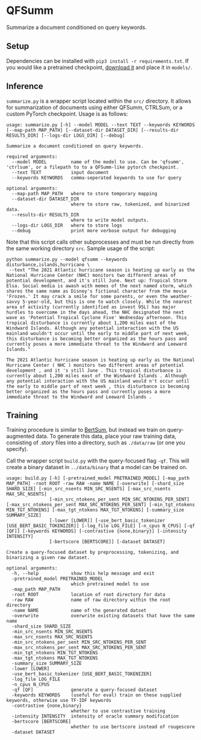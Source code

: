 # QFSumm
Summarize a document conditioned on query keywords.

## Setup
Dependencies can be installed with `pip3 install -r requirements.txt`. If you would like a pretrained checkpoint, [download it](https://drive.google.com/file/d/1JUxlWUvU60OfYuO1OP-2awtw-rOSSJnY/view?usp=sharing) and place it in `models/`. 

## Inference
`summarize.py` is a wrapper script located within the `src/` directory. It allows for summarization of documents using either QFSumm, CTRLSum, or a custom PyTorch checkpoint. Usage is as follows:

```
usage: summarize.py [-h] --model MODEL --text TEXT --keywords KEYWORDS [--map-path MAP_PATH] [--dataset-dir DATASET_DIR] [--results-dir RESULTS_DIR] [--logs-dir LOGS_DIR] [--debug]

Summarize a document conditioned on query keywords.

required arguments:
  --model MODEL         name of the model to use. Can be 'qfsumm', 'ctrlsum', or a filepath to to a QFSumm-like pytorch checkpoint.
  --text TEXT           input document
  --keywords KEYWORDS   comma-seperated keywords to use for query

optional arguments:
  --map-path MAP_PATH   where to store temporary mapping
  --dataset-dir DATASET_DIR
                        where to store raw, tokenized, and binarized data.
  --results-dir RESULTS_DIR
                        where to write model outputs.
  --logs-dir LOGS_DIR   where to store logs
  --debug               print more verbose output for debugging
```

Note that this script calls other subprocesses and must be run directly from the same working directory `src`. Sample usage of the script: 
```shell
python summarize.py --model qfsumm --keywords disturbance,islands,hurricane \
 --text "The 2021 Atlantic hurricane season is heating up early as the National Hurricane Center (NHC) monitors two different areas of potential development, and it's still June. Next up: Tropical Storm Elsa. Social media is awash with memes of the next named storm, which shares the same name as Disney's fictional character from the movie 'Frozen.' It may crack a smile for some parents, or even the weather-savvy 5-year-old, but this is one to watch closely. While the nearest area of activity (currently identified as invest 95L) has major hurdles to overcome in the days ahead, the NHC designated the next wave as 'Potential Tropical Cyclone Five' Wednesday afternoon. This tropical disturbance is currently about 1,200 miles east of the Windward Islands. Although any potential interaction with the US mainland wouldn't occur until the early to middle part of next week, this disturbance is becoming better organized as the hours pass and currently poses a more immediate threat to the Windward and Leeward Islands." 

The 2021 Atlantic hurricane season is heating up early as the National Hurricane Center ( NHC ) monitors two different areas of potential development , and it 's still June . This tropical disturbance is currently about 1,200 miles east of the Windward Islands . Although any potential interaction with the US mainland would n't occur until the early to middle part of next week , this disturbance is becoming better organized as the hours pass and currently poses a more immediate threat to the Windward and Leeward Islands .
```

## Training
Training procedure is similar to [BertSum](https://github.com/nlpyang/PreSumm), but instead we train on query-augmented data. To generate this data, place your raw training data, consisting of .story files into a directory, such as `./data/raw` (or one you specify). 

Call the wrapper script `build.py` with the query-focused flag `-qf`. This will create a binary dataset in `../data/binary` that a model can be trained on.

```
usage: build.py [-h] [-pretrained_model PRETRAINED_MODEL] [-map_path MAP_PATH] -root ROOT -raw RAW -name NAME [-overwrite] [-shard_size SHARD_SIZE] [-min_src_nsents MIN_SRC_NSENTS] [-max_src_nsents MAX_SRC_NSENTS]
                [-min_src_ntokens_per_sent MIN_SRC_NTOKENS_PER_SENT] [-max_src_ntokens_per_sent MAX_SRC_NTOKENS_PER_SENT] [-min_tgt_ntokens MIN_TGT_NTOKENS] [-max_tgt_ntokens MAX_TGT_NTOKENS] [-summary_size SUMMARY_SIZE]
                [-lower [LOWER]] [-use_bert_basic_tokenizer [USE_BERT_BASIC_TOKENIZER]] [-log_file LOG_FILE] [-n_cpus N_CPUS] [-qf [QF]] [-keywords KEYWORDS] [-contrastive {none,binary}] [-intensity INTENSITY]
                [-bertscore [BERTSCORE]] [-dataset DATASET]

Create a query-focused dataset by preprocessing, tokenizing, and binarizing a given raw dataset.

optional arguments:
  -h, --help            show this help message and exit
  -pretrained_model PRETRAINED_MODEL
                        which pretrained model to use
  -map_path MAP_PATH
  -root ROOT            location of root directory for data
  -raw RAW              name of raw directory within the root directory
  -name NAME            name of the generated datset
  -overwrite            overwrite existing datasets that have the same name
  -shard_size SHARD_SIZE
  -min_src_nsents MIN_SRC_NSENTS
  -max_src_nsents MAX_SRC_NSENTS
  -min_src_ntokens_per_sent MIN_SRC_NTOKENS_PER_SENT
  -max_src_ntokens_per_sent MAX_SRC_NTOKENS_PER_SENT
  -min_tgt_ntokens MIN_TGT_NTOKENS
  -max_tgt_ntokens MAX_TGT_NTOKENS
  -summary_size SUMMARY_SIZE
  -lower [LOWER]
  -use_bert_basic_tokenizer [USE_BERT_BASIC_TOKENIZER]
  -log_file LOG_FILE
  -n_cpus N_CPUS
  -qf [QF]              generate a query-focused dataset
  -keywords KEYWORDS    (useful for eval) train on these supplied keywords, otherwise use TF-IDF keywords
  -contrastive {none,binary}
                        whether to use contrastive training
  -intensity INTENSITY  intensity of oracle summary modification
  -bertscore [BERTSCORE]
                        whether to use bertscore instead of rougescore
  -dataset DATASET
```
